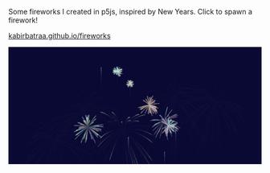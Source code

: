 Some fireworks I created in p5js, inspired by New Years. Click to spawn a firework!

[kabirbatraa.github.io/fireworks](https://kabirbatraa.github.io/fireworks)

![fireworks screenshot](./assets/fireworksScreenshot.png)
